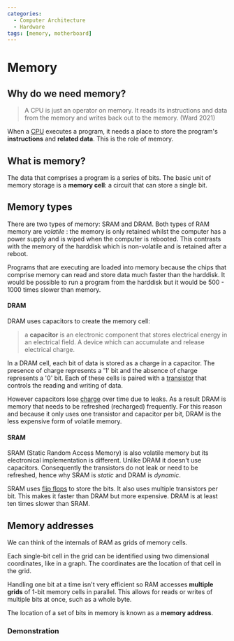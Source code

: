 ```yaml
---
categories:
  - Computer Architecture
  - Hardware
tags: [memory, motherboard]
---
```


# Memory

## Why do we need memory?

> A CPU is just an operator on memory. It reads its instructions and data from the memory and writes back out to the memory. (Ward 2021)

When a [CPU](/Computer_Architecture/CPU/CPU_architecture.md) executes a program, it needs a place to store the program's **instructions** and **related data**. This is the role of memory.

## What is memory?

The data that comprises a program is a series of bits. The basic unit of memory storage is a **memory cell**: a circuit that can store a single bit.

## Memory types

There are two types of memory: SRAM and DRAM. Both types of RAM memory are _volatile_ : the memory is only retained whilst the computer has a power supply and is wiped when the computer is rebooted. This contrasts with the memory of the harddisk which is non-volatile and is retained after a reboot.

Programs that are executing are loaded into memory because the chips that comprise memory can read and store data much faster than the harddisk. It would be possible to run a program from the harddisk but it would be 500 - 1000 times slower than memory.

#### DRAM

DRAM uses capacitors to create the memory cell:

> a **capacitor** is an electronic component that stores electrical energy in an electrical field. A device which can accumulate and release electrical charge.

In a DRAM cell, each bit of data is stored as a charge in a capacitor. The presence of charge represents a '1' bit and the absence of charge represents a '0' bit. Each of these cells is paired with a [transistor](/Electronics_and_Hardware/Digital_circuits/Transistors.md) that controls the reading and writing of data.

However capacitors lose [charge](/Electronics_and_Hardware/Analogue_circuits/Current.md) over time due to leaks. As a result DRAM is memory that needs to be refreshed (recharged) frequently. For this reason and because it only uses one transistor and capacitor per bit, DRAM is the less expensive form of volatile memory.

#### SRAM

SRAM (Static Random Access Memory) is also volatile memory but its electronical implementation is different. Unlike DRAM it doesn't use capacitors. Consequently the transistors do not leak or need to be refreshed, hence why SRAM is _static_ and DRAM is _dynamic_.

SRAM uses [flip flops](/Electronics_and_Hardware/Digital_circuits/Flip_flops.md) to store the bits. It also uses multiple transistors per bit. This makes it faster than DRAM but more expensive. DRAM is at least ten times slower than SRAM.

## Memory addresses

We can think of the internals of RAM as grids of memory cells.

Each single-bit cell in the grid can be identified using two dimensional coordinates, like in a graph. The coordinates are the location of that cell in the grid.

Handling one bit at a time isn't very efficient so RAM accesses **multiple grids** of 1-bit memory cells in parallel. This allows for reads or writes of multiple bits at once, such as a whole byte.

The location of a set of bits in memory is known as a **memory address**.

### Demonstration

